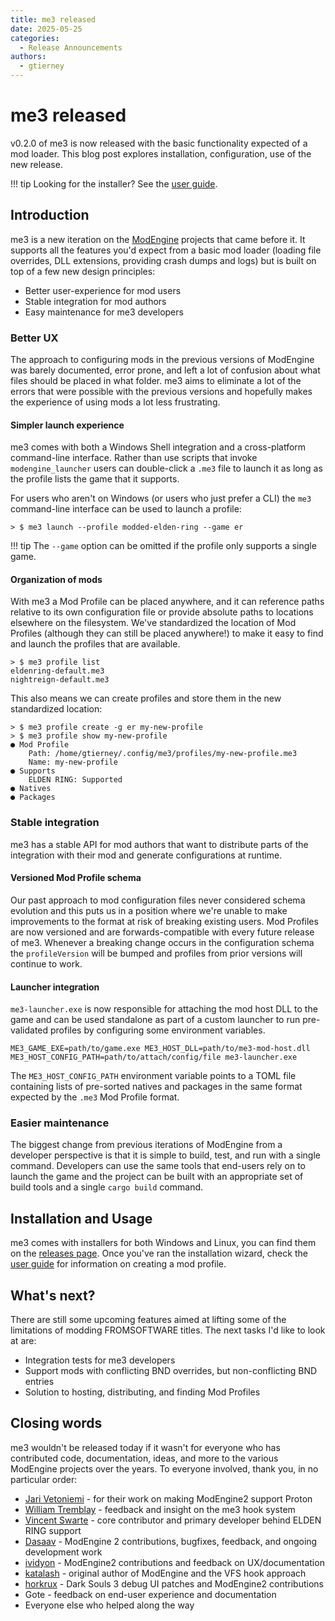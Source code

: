 ```yaml
---
title: me3 released
date: 2025-05-25
categories:
  - Release Announcements
authors:
  - gtierney
---
```


# me3 released

v0.2.0 of me3 is now released with the basic functionality expected of a mod loader.
This blog post explores installation, configuration, use of the new release.

!!! tip
    Looking for the installer? See the [user guide](../../user-guide/installation.md).
<!-- more -->

## Introduction

me3 is a new iteration on the [ModEngine](https://github.com/soulsmods/ModEngine2) projects that came before it.
It supports all the features you'd expect from a basic mod loader (loading file overrides, DLL extensions, providing crash dumps and logs) but is built on top of a few new design principles:

- Better user-experience for mod users
- Stable integration for mod authors
- Easy maintenance for me3 developers

### Better UX

The approach to configuring mods in the previous versions of ModEngine was barely documented, error prone, and left a lot of confusion about what files should be placed in what folder.
me3 aims to eliminate a lot of the errors that were possible with the previous versions and hopefully makes the experience of using mods a lot less frustrating.

#### Simpler launch experience

me3 comes with both a Windows Shell integration and a cross-platform command-line interface.
Rather than use scripts that invoke `modengine_launcher` users can double-click a `.me3` file to launch it as long as the profile lists the game that it supports.

For users who aren't on Windows (or users who just prefer a CLI) the `me3` command-line interface can be used to launch a profile:

``` shell
> $ me3 launch --profile modded-elden-ring --game er
```

!!! tip
    The `--game` option can be omitted if the profile only supports a single game.

#### Organization of mods

With me3 a Mod Profile can be placed anywhere, and it can reference paths relative to its own configuration file or provide absolute paths to locations elsewhere on the filesystem.
We've standardized the location of Mod Profiles (although they can still be placed anywhere!) to make it easy to find and launch the profiles that are available.

```shell
> $ me3 profile list
eldenring-default.me3
nightreign-default.me3
```

This also means we can create profiles and store them in the new standardized location:

```shell
> $ me3 profile create -g er my-new-profile
> $ me3 profile show my-new-profile
● Mod Profile
    Path: /home/gtierney/.config/me3/profiles/my-new-profile.me3
    Name: my-new-profile
● Supports
    ELDEN RING: Supported
● Natives
● Packages
```

### Stable integration

me3 has a stable API for mod authors that want to distribute parts of the integration with their mod and generate configurations at runtime.

#### Versioned Mod Profile schema

Our past approach to mod configuration files never considered schema evolution and this puts us in a position where we're unable to make improvements to the format
at risk of breaking existing users.
Mod Profiles are now versioned and are forwards-compatible with every future release of me3.
Whenever a breaking change occurs in the configuration schema the `profileVersion` will be bumped and profiles from prior versions will continue to work.

#### Launcher integration

`me3-launcher.exe` is now responsible for attaching the mod host DLL to the game and can be used standalone as part of a custom launcher to run pre-validated profiles by configuring some environment variables.

```shell
ME3_GAME_EXE=path/to/game.exe ME3_HOST_DLL=path/to/me3-mod-host.dll ME3_HOST_CONFIG_PATH=path/to/attach/config/file me3-launcher.exe
```

The `ME3_HOST_CONFIG_PATH` environment variable points to a TOML file containing lists of pre-sorted natives and packages in the same format expected by the `.me3` Mod Profile format.

### Easier maintenance

The biggest change from previous iterations of ModEngine from a developer perspective is that it is simple to build, test, and run with a single command.
Developers can use the same tools that end-users rely on to launch the game and the project can be built with an appropriate set of build tools and a single `cargo build` command.

## Installation and Usage

me3 comes with installers for both Windows and Linux, you can find them on the [releases page](https://github.com/garyttierney/me3/releases/latest/).
Once you've ran the installation wizard, check the [user guide](../../user-guide/creating-mod-profiles.md) for information on creating a mod profile.

## What's next?

There are still some upcoming features aimed at lifting some of the limitations of modding FROMSOFTWARE titles.
The next tasks I'd like to look at are:

- Integration tests for me3 developers
- Support mods with conflicting BND overrides, but non-conflicting BND entries
- Solution to hosting, distributing, and finding Mod Profiles

## Closing words

me3 wouldn't be released today if it wasn't for everyone who has contributed code, documentation, ideas, and more to the various ModEngine projects over the years.
To everyone involved, thank you, in no particular order:

- [Jari Vetoniemi](https://github.com/Cloudef) - for their work on making ModEngine2 support Proton
- [William Tremblay](https://github.com/tremwil) - feedback and insight on the me3 hook system
- [Vincent Swarte](https://github.com/vswarte) - core contributor and primary developer behind ELDEN RING support
- [Dasaav](https://github.com/dasaav-dsv) - ModEngine 2 contributions, bugfixes, feedback, and ongoing development work
- [ividyon](https://github.com/ividyon) - ModEngine2 contributions and feedback on UX/documentation
- [katalash](https://github.com/katalash) - original author of ModEngine and the VFS hook approach
- [horkrux](https://github.com/horkrux) - Dark Souls 3 debug UI patches and ModEngine2 contributions
- Gote - feedback on end-user experience and documentation
- Everyone else who helped along the way